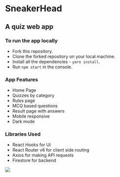 # SneakerHead

## A quiz web app

### To run the app locally

- Fork this repository.
- Clone the forked repository on your local machine.
- Install all the dependencies - `yarn install`.
- Run `npm start` in the console.

### App Features

- Home Page
- Quizzes by category
- Rules page
- MCQ based questions
- Result page with answers
- Mobile responsive
- Dark mode

### Libraries Used

- React Hooks for UI
- React Router v6 for client side routing
- Axios for making API requests
- Firestore for backend

![](./app.gif)
